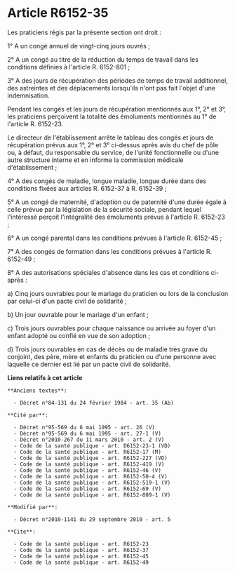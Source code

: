 # Article R6152-35

Les praticiens régis par la présente section ont droit : 

1° A un congé annuel de vingt-cinq jours ouvrés ; 

2° A un congé au titre de la réduction du temps de travail dans les conditions définies à l'article R. 6152-801 ; 

3° A des jours de récupération des périodes de temps de travail additionnel, des astreintes et des déplacements lorsqu'ils
n'ont pas fait l'objet d'une indemnisation. 

Pendant les congés et les jours de récupération mentionnés aux 1°, 2° et 3°, les praticiens perçoivent la totalité des
émoluments mentionnés au 1° de l'article R. 6152-23. 

Le directeur de l'établissement arrête le tableau des congés et jours de récupération prévus aux 1°, 2° et 3° ci-dessus après
avis du chef de pôle ou, à défaut, du responsable du service, de l'unité fonctionnelle ou d'une autre structure interne et en
informe la commission médicale d'établissement ; 

4° A des congés de maladie, longue maladie, longue durée dans des conditions fixées aux articles R. 6152-37 à R. 6152-39 ; 

5° A un congé de maternité, d'adoption ou de paternité d'une durée égale à celle prévue par la législation de la sécurité
sociale, pendant lequel l'intéressé perçoit l'intégralité des émoluments prévus à l'article R. 6152-23 ; 

6° A un congé parental dans les conditions prévues à l'article R. 6152-45 ; 

7° A des congés de formation dans les conditions prévues à l'article R. 6152-49 ; 

8° A des autorisations spéciales d'absence dans les cas et conditions ci-après : 

a) Cinq jours ouvrables pour le mariage du praticien ou lors de la conclusion par celui-ci d'un pacte civil de solidarité ; 

b) Un jour ouvrable pour le mariage d'un enfant ; 

c) Trois jours ouvrables pour chaque naissance ou arrivée au foyer d'un enfant adopté ou confié en vue de son adoption ; 

d) Trois jours ouvrables en cas de décès ou de maladie très grave du conjoint, des père, mère et enfants du praticien ou
d'une personne avec laquelle ce dernier est lié par un pacte civil de solidarité.

**Liens relatifs à cet article**

	**Anciens textes**:

	  - Décret n°84-131 du 24 février 1984 - art. 35 (Ab)

	**Cité par**:

	  - Décret n°95-569 du 6 mai 1995 - art. 26 (V)
	  - Décret n°95-569 du 6 mai 1995 - art. 27-1 (V)
	  - Décret n°2010-267 du 11 mars 2010 - art. 2 (V)
	  - Code de la santé publique - art. D6152-23-1 (VD)
	  - Code de la santé publique - art. R6152-17 (M)
	  - Code de la santé publique - art. R6152-227 (VD)
	  - Code de la santé publique - art. R6152-419 (V)
	  - Code de la santé publique - art. R6152-46 (V)
	  - Code de la santé publique - art. R6152-50-4 (V)
	  - Code de la santé publique - art. R6152-519-1 (V)
	  - Code de la santé publique - art. R6152-69 (V)
	  - Code de la santé publique - art. R6152-809-1 (V)

	**Modifié par**:

	  - Décret n°2010-1141 du 29 septembre 2010 - art. 5

	**Cite**:

	  - Code de la santé publique - art. R6152-23
	  - Code de la santé publique - art. R6152-37
	  - Code de la santé publique - art. R6152-45
	  - Code de la santé publique - art. R6152-49
